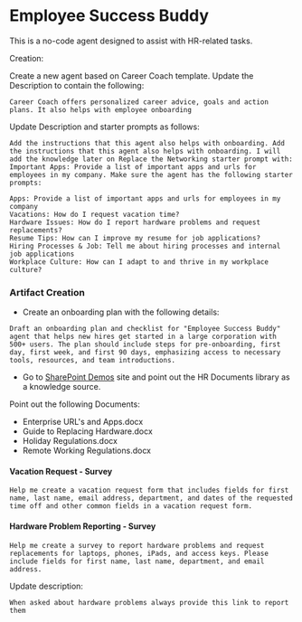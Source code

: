 # Employee Success Buddy

This is a no-code agent designed to assist with HR-related tasks.

Creation:

Create a new agent based on Career Coach template. Update the Description to contain the following:

```plaintext
Career Coach offers personalized career advice, goals and action plans. It also helps with employee onboarding
```

Update Description and starter prompts as follows:

```plaintext
Add the instructions that this agent also helps with onboarding. Add the instructions that this agent also helps with onboarding. I will add the knowledge later on Replace the Networking starter prompt with: Important Apps: Provide a list of important apps and urls for employees in my company. Make sure the agent has the following starter prompts:

Apps: Provide a list of important apps and urls for employees in my company
Vacations: How do I request vacation time?
Hardware Issues: How do I report hardware problems and request replacements?
Resume Tips: How can I improve my resume for job applications?
Hiring Processes & Job: Tell me about hiring processes and internal job applications
Workplace Culture: How can I adapt to and thrive in my workplace culture?
```

### Artifact Creation

- Create an onboarding plan with the following details:

```plaintext
Draft an onboarding plan and checklist for "Employee Success Buddy" agent that helps new hires get started in a large corporation with 500+ users. The plan should include steps for pre-onboarding, first day, first week, and first 90 days, emphasizing access to necessary tools, resources, and team introductions.
```

- Go to [SharePoint Demos](https://integrationsonline.sharepoint.com/sites/copilot-demo/HRDocuments) site and point out the HR Documents library as a knowledge source.

Point out the following Documents:

- Enterprise URL's and Apps.docx
- Guide to Replacing Hardware.docx
- Holiday Regulations.docx
- Remote Working Regulations.docx

#### Vacation Request - Survey

```plaintext
Help me create a vacation request form that includes fields for first name, last name, email address, department, and dates of the requested time off and other common fields in a vacation request form.
```

#### Hardware Problem Reporting - Survey

```plaintext
Help me create a survey to report hardware problems and request replacements for laptops, phones, iPads, and access keys. Please include fields for first name, last name, department, and email address.
```

Update description:

```plaintext
When asked about hardware problems always provide this link to report them
```
